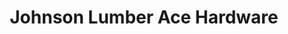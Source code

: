---
title: "Johnson Lumber Ace Hardware"
url: /morgan-hill/johnson-lumber-ace-hardware/
shop: Eisenwaren
---